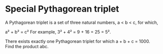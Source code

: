 # Special Pythagorean triplet

A Pythagorean triplet is a set of three natural numbers, a < b < c, for which,

a² + b² = c²
For example, 3² + 4² = 9 + 16 = 25 = 5².

There exists exactly one Pythagorean triplet for which a + b + c = 1000.
Find the product abc.
